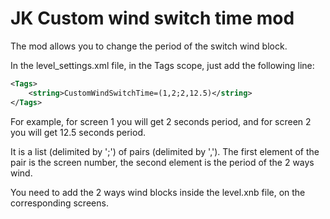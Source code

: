 # JK Custom wind switch time mod

The mod allows you to change the period of the switch wind block.

In the level_settings.xml file, in the Tags scope, just add the following line:
```xml
<Tags>
    <string>CustomWindSwitchTime=(1,2;2,12.5)</string>
</Tags>
```
For example, for screen 1 you will get 2 seconds period, and for screen 2 you will get 12.5 seconds period.

It is a list (delimited by ';') of pairs (delimited by ','). The first element of the pair is the screen number, the second element is the period of the 2 ways wind.

You need to add the 2 ways wind blocks inside the level.xnb file, on the corresponding screens.